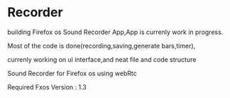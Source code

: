 Recorder
========
building Firefox os Sound Recorder App,App is currenly work in progress.

Most of the code is done(recording,saving,generate bars,timer),

currenly working on ui interface,and neat file and code structure

Sound Recorder for Firefox os using webRtc

Required Fxos Version : 1.3
